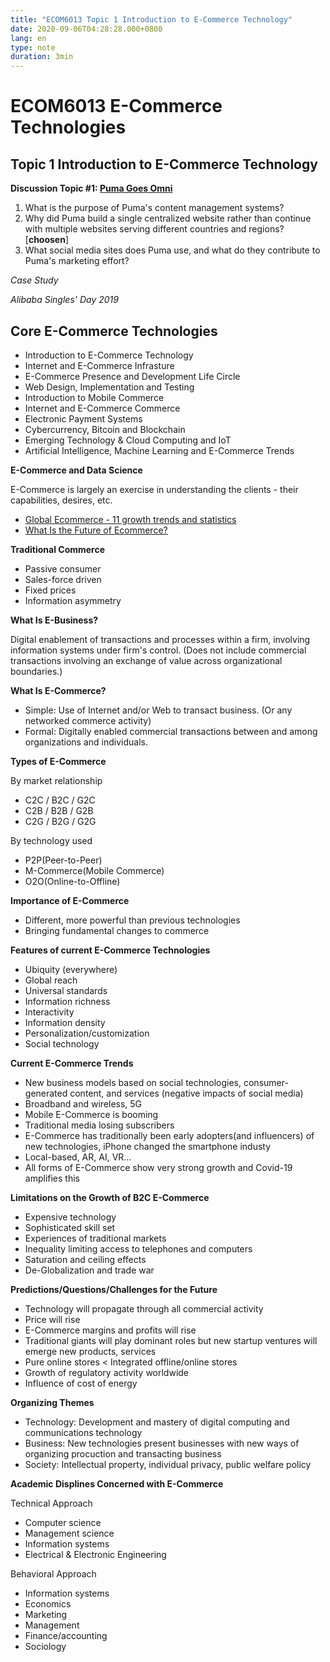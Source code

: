```yaml
---
title: "ECOM6013 Topic 1 Introduction to E-Commerce Technology"
date: 2020-09-06T04:28:28.000+0800
lang: en
type: note
duration: 3min
---
```


# ECOM6013 E-Commerce Technologies

## Topic 1 Introduction to E-Commerce Technology

**Discussion Topic #1: [Puma Goes Omni](https://www.pseudoyu.com/zh/2020/09/08/puma-goes-omni-case-study/)**

1. What is the purpose of Puma's content management systems?
2. Why did Puma build a single centralized website rather than continue with multiple websites serving different countries and regions? [**choosen**]
3. What social media sites does Puma use, and what do they contribute to Puma's marketing effort?

_Case Study_

_Alibaba Singles' Day 2019_

## Core E-Commerce Technologies

- Introduction to E-Commerce Technology
- Internet and E-Commerce Infrasture
- E-Commerce Presence and Development Life Circle
- Web Design, Implementation and Testing
- Introduction to Mobile Commerce
- Internet and E-Commerce Commerce
- Electronic Payment Systems
- Cybercurrency, Bitcoin and Blockchain
- Emerging Technology & Cloud Computing and IoT
- Artificial Intelligence, Machine Learning and E-Commerce Trends

**E-Commerce and Data Science**

E-Commerce is largely an exercise in understanding the clients - their capabilities, desires, etc.

- [Global Ecommerce - 11 growth trends and statistics](https://www.shopify.com/enterprise/global-ecommerce-statistics)
- [What Is the Future of Ecommerce?](https://www.shopify.com/enterprise/the-future-of-ecommerce)

**Traditional Commerce**

- Passive consumer
- Sales-force driven
- Fixed prices
- Information asymmetry

**What Is E-Business?**

Digital enablement of transactions and processes within a firm, involving information systems under firm's control. (Does not include commercial transactions involving an exchange of value across organizational boundaries.)

**What Is E-Commerce?**

- Simple: Use of Internet and/or Web to transact business. (Or any networked commerce activity)
- Formal: Digitally enabled commercial transactions between and among organizations and individuals.

**Types of E-Commerce**

By market relationship

- C2C / B2C / G2C
- C2B / B2B / G2B
- C2G / B2G / G2G

By technology used

- P2P(Peer-to-Peer)
- M-Commerce(Mobile Commerce)
- O2O(Online-to-Offline)

**Importance of E-Commerce**

- Different, more powerful than previous technologies
- Bringing fundamental changes to commerce

**Features of current E-Commerce Technologies**

- Ubiquity (everywhere)
- Global reach
- Universal standards
- Information richness
- Interactivity
- Information density
- Personalization/customization
- Social technology

**Current E-Commerce Trends**

- New business models based on social technologies, consumer-generated content, and services (negative impacts of social media)
- Broadband and wireless, 5G
- Mobile E-Commerce is booming
- Traditional media losing subscribers
- E-Commerce has traditionally been early adopters(and influencers) of new technologies, iPhone changed the smartphone industy
- Local-based, AR, AI, VR...
- All forms of E-Commerce show very strong growth and Covid-19 amplifies this

**Limitations on the Growth of B2C E-Commerce**

- Expensive technology
- Sophisticated skill set
- Experiences of traditional markets
- Inequality limiting access to telephones and computers
- Saturation and ceiling effects
- De-Globalization and trade war

**Predictions/Questions/Challenges for the Future**

- Technology will propagate through all commercial activity
- Price will rise
- E-Commerce margins and profits will rise
- Traditional giants will play dominant roles but new startup ventures will emerge new products, services
- Pure online stores < Integrated offline/online stores
- Growth of regulatory activity worldwide
- Influence of cost of energy

**Organizing Themes**

- Technology: Development and mastery of digital computing and communications technology
- Business: New technologies present businesses with new ways of organizing procuction and transacting business
- Society: Intellectual property, individual privacy, public welfare policy

**Academic Displines Concerned with E-Commerce**

Technical Approach

- Computer science
- Management science
- Information systems
- Electrical & Electronic Engineering

Behavioral Approach

- Information systems
- Economics
- Marketing
- Management
- Finance/accounting
- Sociology
